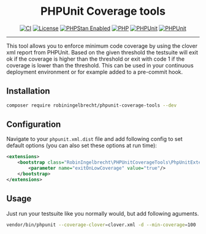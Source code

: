 <h1 align="center">PHPUnit Coverage tools</h1>

<p align="center">
<a href="https://github.com/robiningelbrecht/phpunit-coverage-tools/actions/workflows/ci.yml"><img src="https://github.com/robiningelbrecht/phpunit-coverage-tools/actions/workflows/ci.yml/badge.svg" alt="CI"></a>
<a href="https://github.com/robiningelbrecht/phpunit-coverage-tools/blob/master/LICENSE"><img src="https://img.shields.io/github/license/robiningelbrecht/phpunit-coverage-tools?color=428f7e&logo=open%20source%20initiative&logoColor=white" alt="License"></a>
<a href="https://phpstan.org/"><img src="https://img.shields.io/badge/PHPStan-level%209-succes.svg?logo=php&logoColor=white&color=31C652" alt="PHPStan Enabled"></a>
<a href="https://php.net/"><img src="https://img.shields.io/packagist/php-v/robiningelbrecht/phpunit-coverage-tools?color=%23777bb3&logo=php&logoColor=white" alt="PHP"></a>
<a href="https://phpunit.de/"><img src="https://img.shields.io/packagist/dependency-v/robiningelbrecht/phpunit-coverage-tools/phpunit/phpunit.svg?logo=php&logoColor=white" alt="PHPUnit"></a>
<a href="https://github.com/robiningelbrecht/phpunit-coverage-tools"><img src="https://img.shields.io/packagist/v/robiningelbrecht/phpunit-coverage-tools?logo=packagist&logoColor=white" alt="PHPUnit"></a>
</p>

---

This tool allows you to enforce minimum code coverage by using the clover xml report from PHPUnit. 
Based on the given threshold the testsuite will exit ok if the coverage is higher than the threshold 
or exit with code 1 if the coverage is lower than the threshold. 
This can be used in your continuous deployment environment or for example added to a pre-commit hook.

## Installation

```bash
composer require robiningelbrecht/phpunit-coverage-tools --dev
```

## Configuration

Navigate to your `phpunit.xml.dist` file and add following config to set default options
(you can also set these options at run time):

```xml
<extensions>
    <bootstrap class="RobinIngelbrecht\PHPUnitCoverageTools\PhpUnitExtension">
        <parameter name="exitOnLowCoverage" value="true"/>
    </bootstrap>
</extensions>
```
## Usage

Just run your testsuite like you normally would, but add following aguments.

```bash
vendor/bin/phpunit --coverage-clover=clover.xml -d --min-coverage=100
```
